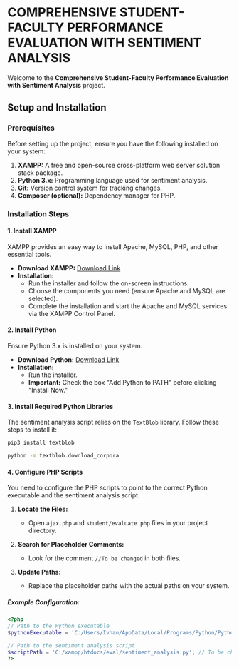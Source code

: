# COMPREHENSIVE STUDENT-FACULTY PERFORMANCE EVALUATION WITH SENTIMENT ANALYSIS


Welcome to the **Comprehensive Student-Faculty Performance Evaluation with Sentiment Analysis** project. 


## Setup and Installation

### Prerequisites

Before setting up the project, ensure you have the following installed on your system:

1. **XAMPP:** A free and open-source cross-platform web server solution stack package.
2. **Python 3.x:** Programming language used for sentiment analysis.
3. **Git:** Version control system for tracking changes.
4. **Composer (optional):** Dependency manager for PHP.

### Installation Steps

#### 1. Install XAMPP

XAMPP provides an easy way to install Apache, MySQL, PHP, and other essential tools.

- **Download XAMPP:** [Download Link](https://www.apachefriends.org/index.html)
- **Installation:**
  - Run the installer and follow the on-screen instructions.
  - Choose the components you need (ensure Apache and MySQL are selected).
  - Complete the installation and start the Apache and MySQL services via the XAMPP Control Panel.

#### 2. Install Python

Ensure Python 3.x is installed on your system.

- **Download Python:** [Download Link](https://www.python.org/downloads/)
- **Installation:**
  - Run the installer.
  - **Important:** Check the box "Add Python to PATH" before clicking "Install Now."

#### 3. Install Required Python Libraries

The sentiment analysis script relies on the `TextBlob` library. Follow these steps to install it:



   ```bash
   pip3 install textblob
```
   ```bash
   python -m textblob.download_corpora
```

#### 4. Configure PHP Scripts

You need to configure the PHP scripts to point to the correct Python executable and the sentiment analysis script.

1. **Locate the Files:**
    - Open `ajax.php` and `student/evaluate.php` files in your project directory.

2. **Search for Placeholder Comments:**
    - Look for the comment `//To be changed` in both files.

3. **Update Paths:**
    - Replace the placeholder paths with the actual paths on your system.

##### Example Configuration:

```php
<?php
// Path to the Python executable
$pythonExecutable = 'C:/Users/Ivhan/AppData/Local/Programs/Python/Python312/python.exe'; //To be changed

// Path to the sentiment analysis script
$scriptPath = 'C:/xampp/htdocs/eval/sentiment_analysis.py'; // To be changed
?>
